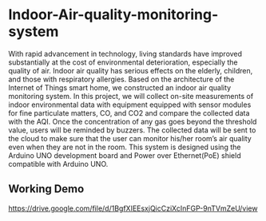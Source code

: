 # Indoor-Air-quality-monitoring-system

With rapid advancement in technology, living standards have improved substantially at
the cost of environmental deterioration, especially the quality of air. Indoor air quality
has serious effects on the elderly, children, and those with respiratory allergies. Based
on the architecture of the Internet of Things smart home, we constructed an indoor air
quality monitoring system. In this project, we will collect on-site measurements of indoor
environmental data with equipment equipped with sensor modules for fine particulate
matters, CO, and CO2 and compare the collected data with the AQI. Once the concentration
of any gas goes beyond the threshold value, users will be reminded by buzzers.
The collected data will be sent to the cloud to make sure that the user can monitor his/her
room’s air quality even when they are not in the room. This system is designed using the
Arduino UNO development board and Power over Ethernet(PoE) shield compatible with
Arduino UNO.

## Working Demo 

https://drive.google.com/file/d/1BgfXIEEsxjQicCziXcInFGP-9nTVmZeU/view

